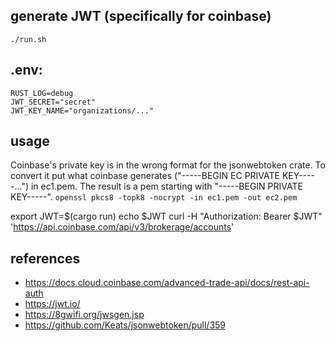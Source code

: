 ## generate JWT (specifically for coinbase)

```./run.sh```

## .env:
```
RUST_LOG=debug
JWT_SECRET="secret"
JWT_KEY_NAME="organizations/..."
```

## usage

Coinbase's private key is in the wrong format for the jsonwebtoken crate. To convert it put what coinbase generates 
("-----BEGIN EC PRIVATE KEY-----...") in ec1.pem. The result is a pem starting with "-----BEGIN PRIVATE KEY-----".
```openssl pkcs8 -topk8 -nocrypt -in ec1.pem -out ec2.pem```

export JWT=$(cargo run)
echo $JWT
curl -H "Authorization: Bearer $JWT" 'https://api.coinbase.com/api/v3/brokerage/accounts'


## references

- https://docs.cloud.coinbase.com/advanced-trade-api/docs/rest-api-auth
- https://jwt.io/
- https://8gwifi.org/jwsgen.jsp
- https://github.com/Keats/jsonwebtoken/pull/359

